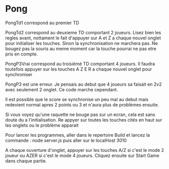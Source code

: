 # Pong
PongTd1 correspond au premier TD

PongTd2 correspond au deuxieme TD comportant 2 joueurs. Lisez bien les regles avant, nottament le fait d'appuyer sur A et Z a chaque nouvel onglet pour initialiser les touches. Sinon la synchronisation ne marchera pas. Ne bougez pas la souris au meme moment car la touche pourrai ne pas etre pris en compte.

PongP3Vrai correspond au troisiémé TD comportant 4 joueurs. Il faudra toutefois appuyer sur les touches A Z E R a chaque nouvel onglet pour synchroniser

PongP3 est une erreur. Je pensais au debut que 4 joueurs sa faisait en 2v2 avec seulement 2 onglet. Ce code marche cependant.

Il est possible que le score se synchronise un peu mal au debut mais redevient normal apres 2 points ou 3 et n'aura plus de problèmes ensuite.

Si vous voyez qu'une raquette ne bouge pas sur un ecran, cela est sans doute du a l'initialisation. Re appyer sur toutes les touches cités en haut sur les onglets ou le problème apparait

Pour lancer les programmes, aller dans le repertoire Build et lancez la commande : node server.js puis aller sur le localHost 3010

A chaque ouverture d'onglet, appuyer sur les touches A/Z si c'est le mode 2 joueur ou AZER si c'est le mode 4 joueurs. Cliquez ensuite sur Start Game dans chaque partie.
